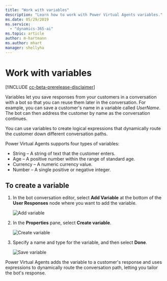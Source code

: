 ```yaml
---
title: "Work with variables"
description: "Learn how to work with Power Virtual Agents variables."
ms.date: 05/29/2019
ms.service:
  - "dynamics-365-ai"
ms.topic: article
author: m-hartmann
ms.author: mhart
manager: shellyha
---
```


# Work with variables

[!INCLUDE [cc-beta-prerelease-disclaimer](includes/cc-beta-prerelease-disclaimer.md)]

Variables let you save responses from your customers in a conversation with a bot so that you can reuse them later in the conversation. For example, you can save a customer's name in a variable called *UserName*. The bot can then address the customer by name as the conversation continues.

You can use variables to create logical expressions that dynamically route the customer down different conversation paths.

Power Virtual Agents supports four types of variables:

* String – A string of text that the customer enters.
* Age – A positive number within the range of standard age.
* Currency – A numeric currency value.
* Number – A single positive or negative integer.

## To create a variable

1. In the bot conversation editor, select **Add Variable** at the bottom of the **User Responses** node where you want to add the variable.

   ![Add variable](media/add-variable.png)

2. In the **Properties** pane, select **Create variable**.

   ![Create variable](media/create-new-variable.png)

3. Specify a name and type for the variable, and then select **Done**.

   ![Save variable](media/save-variable.png)

Power Virtual Agents adds the variable to a customer's response and uses expressions to dynamically route the conversation path, letting you tailor the bot's response.
